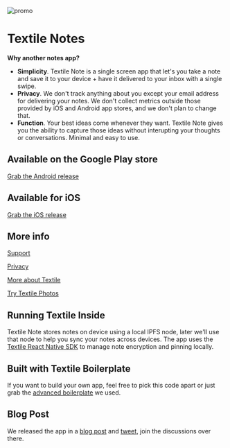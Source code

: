 ![promo](https://user-images.githubusercontent.com/370259/54317359-20453080-45a0-11e9-8cd4-9313eaa6d276.png)

# Textile Notes

**Why another notes app?**

- **Simplicity**. Textile Note is a single screen app that let's you take a note and save it to your device + have it delivered to your inbox with a single swipe.
- **Privacy**. We don't track anything about you except your email address for delivering your notes. We don't collect metrics outside those provided by iOS and Android app stores, and we don't plan to change that.
- **Function**. Your best ideas come whenever they want. Textile Note gives you the ability to capture those ideas without interupting your thoughts or conversations. Minimal and easy to use.

## Available on the Google Play store

[Grab the Android release](https://play.google.com/store/apps/details?id=io.textile.notes)

## Available for iOS

[Grab the iOS release](https://itunes.apple.com/us/app/textile-notes/id1455735844?ls=1&mt=8)

## More info

[Support](SUPPORT.md)

[Privacy](PRIVACY.md)

[More about Textile](https://textile.io)

[Try Textile Photos](https://textile.photos)

## Running Textile Inside

Textile Note stores notes on device using a local IPFS node, later we'll use that node to help you sync your notes across devices. The app uses the [Textile React Native SDK](https://github.com/textileio/react-native-sdk) to manage note encryption and pinning locally. 

## Built with Textile Boilerplate

If you want to build your own app, feel free to pick this code apart or just grab the [advanced boilerplate](https://github.com/textileio/advanced-react-native-boilerplate) we used. 

## Blog Post

We released the app in a [blog post](https://medium.com/textileio/textile-notes-a-minimalist-tool-for-your-creative-ideas-68b9357d5cd0) and [tweet](https://twitter.com/Textile01/status/1108074549512306688), join the discussions over there. 
